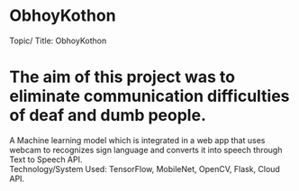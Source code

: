 # ObhoyKothon
Topic/ Title: ObhoyKothon  
# The aim of this project was to eliminate communication difficulties of deaf and dumb people.
A Machine learning model which is integrated in a web app that uses webcam to recognizes sign
language and converts it into speech through Text to Speech API.  
Technology/System Used: TensorFlow, MobileNet, OpenCV, Flask, Cloud API.  
